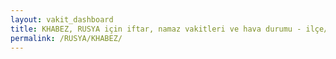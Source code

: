 ```yaml
---
layout: vakit_dashboard
title: KHABEZ, RUSYA için iftar, namaz vakitleri ve hava durumu - ilçe/eyalet seç
permalink: /RUSYA/KHABEZ/
---
```


<script type="text/javascript">
  var GLOBAL_COUNTRY = 'RUSYA';
  var GLOBAL_CITY = 'KHABEZ';
  var GLOBAL_STATE = '';
  var lat = 72;
  var lon = 21;
</script>
